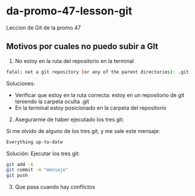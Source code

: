 # da-promo-47-lesson-git
Leccion de Git de la promo 47

## Motivos por cuales no puedo subir a GIt

1. No estoy en la ruta del repositorio en la terminal
```bash
fatal: not a git repository (or any of the parent directories): .git
```

Soluciones: 
- Verificar que estoy en la ruta correcta: estoy en un repositorio de git teniendo la carpeta oculta .git
- En la terminal estoy posicionado en la carpeta del repositorio
  

2. Asegurarme de haber ejecutado los tres git: 

Si me olvido de alguno de los tres git, y me sale este mensaje: 

```bash
Everything up-to-date
```
Solución: Ejecutar los tres git: 

```bash
git add -A
git commit -m "mensaje"
git push
```

3. Que pasa cuando hay conflictos